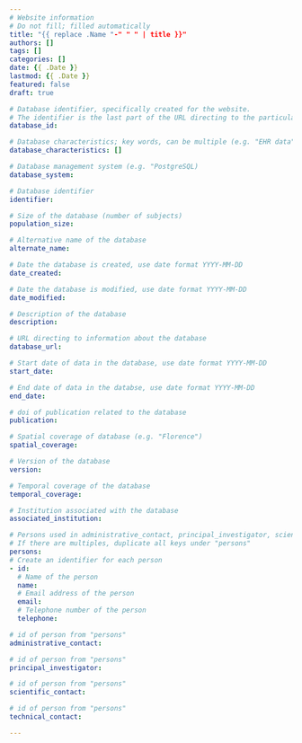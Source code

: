 ```yaml
---
# Website information
# Do not fill; filled automatically
title: "{{ replace .Name "-" " " | title }}"
authors: []
tags: []
categories: []
date: {{ .Date }}
lastmod: {{ .Date }} 
featured: false
draft: true

# Database identifier, specifically created for the website.
# The identifier is the last part of the URL directing to the particular database
database_id:

# Database characteristics; key words, can be multiple (e.g. "EHR data", "Primary care records")
database_characteristics: []

# Database management system (e.g. "PostgreSQL)
database_system:

# Database identifier
identifier:

# Size of the database (number of subjects)
population_size:

# Alternative name of the database
alternate_name:

# Date the database is created, use date format YYYY-MM-DD
date_created:

# Date the database is modified, use date format YYYY-MM-DD
date_modified:

# Description of the database
description: 

# URL directing to information about the database
database_url: 

# Start date of data in the database, use date format YYYY-MM-DD
start_date:

# End date of data in the databse, use date format YYYY-MM-DD
end_date:

# doi of publication related to the database
publication: 

# Spatial coverage of database (e.g. "Florence")
spatial_coverage:  

# Version of the database
version: 

# Temporal coverage of the database
temporal_coverage: 

# Institution associated with the database
associated_institution: 

# Persons used in administrative_contact, principal_investigator, scientific_contact, technical_contact
# If there are multiples, duplicate all keys under "persons"
persons:
# Create an identifier for each person
- id:
  # Name of the person
  name:
  # Email address of the person
  email: 
  # Telephone number of the person
  telephone: 

# id of person from "persons"
administrative_contact:

# id of person from "persons"
principal_investigator: 

# id of person from "persons"
scientific_contact: 

# id of person from "persons"
technical_contact: 

---
```

